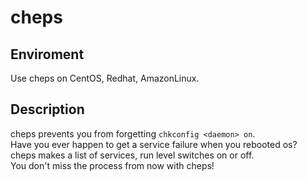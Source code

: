 cheps  
=====
## Enviroment  
Use cheps on CentOS, Redhat, AmazonLinux.  
## Description  
cheps prevents you from forgetting `chkconfig <daemon> on`.  
Have you ever happen to get a service failure when you rebooted os?  
cheps makes a list of services, run level switches on or off.  
You don't miss the process from now with cheps!  

